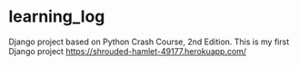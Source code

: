 # learning_log
Django project based on Python Crash Course, 2nd Edition. This is my first Django project
https://shrouded-hamlet-49177.herokuapp.com/
